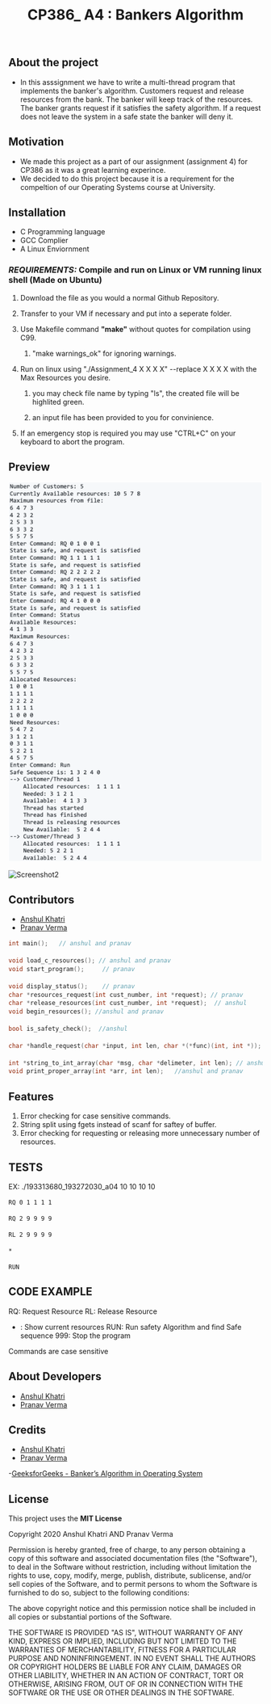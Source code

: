 <h1 align="center"> 
  CP386_ A4 : Bankers Algorithm
</h1>


<br/>

## About the project

- In this asssignment we have to write a multi-thread program that implements the banker's algorithm. Customers request and release resources from the bank. The banker will keep track of the resources. The banker grants request if it satisfies the safety algorithm. If a request does not leave the system in a safe state the banker will deny it.

## Motivation

- We made this project as a part of our assignment (assignment 4) for CP386 as it was a great learning experince.
- We decided to do this project because it is a requirement for the compeltion of our Operating Systems course at University.

## Installation

- C Programming language
- GCC Complier
- A Linux Enviornment 

### _REQUIREMENTS:_ Compile and run on **Linux** or **VM running linux shell** (Made on Ubuntu)

1. Download the file as you would a normal Github Repository.

1. Transfer to your VM if necessary and put into a seperate folder.

1. Use Makefile command **"make"** without quotes for compilation using C99.

    1. "make warnings_ok" for ignoring warnings.

1. Run on linux using "./Assignment_4 X X X X"  --replace X X X X with the Max Resources you desire.

    1. you may check file name by typing "ls", the created file will be highlited green.

    1. an input file has been provided to you for convinience.

1. If an emergency stop is required you may use "CTRL+C" on your keyboard to abort the program.


## Preview

![Screenshot1](/SC_1.png "Program Start")

![Screenshot2](/SC2.png "RQ, RL and * Example")

## Contributors

- [Anshul Khatri](https://github.com/khat3680)<br/>
- [Pranav Verma](https://github.com/Navsan1)<br/>

```c
int main();   // anshul and pranav

void load_c_resources(); // anshul and pranav
void start_program();     // pranav

void display_status();    // pranav
char *resources_request(int cust_number, int *request); // pranav
char *release_resources(int cust_number, int *request);  // anshul
void begin_resources(); //anshul and pranav
 
bool is_safety_check();  //anshul

char *handle_request(char *input, int len, char *(*func)(int, int *)); // anshul and pranav

int *string_to_int_array(char *msg, char *delimeter, int len); // anshul
void print_proper_array(int *arr, int len);   //anshul and pranav
```
## Features
1. Error checking for case sensitive commands.
2. String split using fgets instead of scanf for saftey of buffer.
3. Error checking for requesting or releasing more unnecessary number of resources.


## TESTS

EX: ./193313680_193272030_a04 10 10 10 10

    RQ 0 1 1 1 1

    RQ 2 9 9 9 9

    RL 2 9 9 9 9

    *

    RUN

## CODE EXAMPLE

RQ: Request Resource
RL: Release Resource
* : Show current resources
RUN: Run safety Algorithm and find Safe sequence
999: Stop the program


Commands are case sensitive


## About Developers

- [Anshul Khatri](https://github.com/khat3680)<br/>
- [Pranav Verma](https://github.com/Navsan1)<br/>

## Credits

- [Anshul Khatri](https://github.com/khat3680)<br/>
- [Pranav Verma](https://github.com/Navsan1)<br/>

-[GeeksforGeeks - Banker’s Algorithm in Operating System](https://www.geeksforgeeks.org/bankers-algorithm-in-operating-system-2/)<br/>
## License

This project uses the **MIT License**

Copyright 2020 Anshul Khatri AND Pranav Verma

Permission is hereby granted, free of charge, to any person obtaining a copy of this software and associated documentation files (the "Software"), to deal in the Software without restriction, including without limitation the rights to use, copy, modify, merge, publish, distribute, sublicense, and/or sell copies of the Software, and to permit persons to whom the Software is furnished to do so, subject to the following conditions:

The above copyright notice and this permission notice shall be included in all copies or substantial portions of the Software.

THE SOFTWARE IS PROVIDED "AS IS", WITHOUT WARRANTY OF ANY KIND, EXPRESS OR IMPLIED, INCLUDING BUT NOT LIMITED TO THE WARRANTIES OF MERCHANTABILITY, FITNESS FOR A PARTICULAR PURPOSE AND NONINFRINGEMENT. IN NO EVENT SHALL THE AUTHORS OR COPYRIGHT HOLDERS BE LIABLE FOR ANY CLAIM, DAMAGES OR OTHER LIABILITY, WHETHER IN AN ACTION OF CONTRACT, TORT OR OTHERWISE, ARISING FROM, OUT OF OR IN CONNECTION WITH THE SOFTWARE OR THE USE OR OTHER DEALINGS IN THE SOFTWARE.